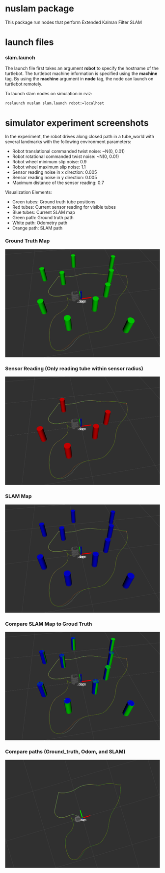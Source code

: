 # nuslam package

This package run nodes that perform Extended Kalman Filter SLAM

# launch files

### slam.launch  

The launch file first takes an argument <b>robot</b> to specify the hostname of the turtlebot. The turtlebot machine information is specified using the <b>machine</b> tag. By using the <b>machine</b> argument in <b>node</b> tag, the node can launch on turtlebot remotely.  

To launch slam nodes on simulation in rviz:
```
roslaunch nuslam slam.launch robot:=localhost
```

# simulator experiment screenshots

In the experiment, the robot drives along closed path in a tube_world with several landmarks with the following environment parameters:
- Robot translational commanded twist noise: ~N(0, 0.01)
- Robot rotational commanded twist noise: ~N(0, 0.01)
- Robot wheel minimum slip noise: 0.9
- Robot wheel maximum slip noise: 1.1
- Sensor reading noise in x direction: 0.005
- Sensor reading noise in y direction: 0.005
- Maximum distance of the sensor reading: 0.7

Visualization Elements:
- Green tubes: Ground truth tube positions
- Red tubes: Current sensor reading for visible tubes
- Blue tubes: Current SLAM map
- Green path: Ground truth path
- White path: Odometry path
- Orange path: SLAM path

### Ground Truth Map
![truth map](images/truth_tube.png)

### Sensor Reading (Only reading tube within sensor radius)
![sensor_map](images/sensor.png)

### SLAM Map
![slam_map](images/slam_tube.png)

### Compare SLAM Map to Groud Truth
![combined](images/combine.png)

### Compare paths (Ground_truth, Odom, and SLAM)
![2d](images/slam_tube_2d.png)
